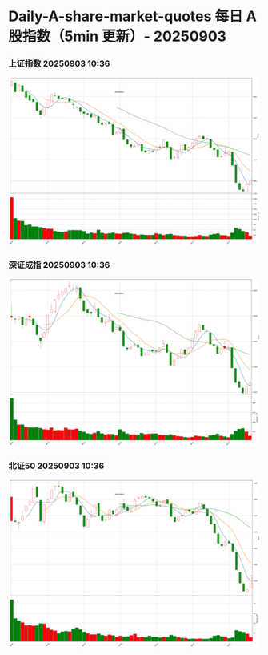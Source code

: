 
# Daily-A-share-market-quotes 每日 A 股指数（5min 更新）- 20250903

### 上证指数 20250903 10:36
![](./fig/2025/9/20250903-sh000001.png)

### 深证成指 20250903 10:36
![](./fig/2025/9/20250903-sz399001.png)

### 北证50 20250903 10:36
![](./fig/2025/9/20250903-bj899050.png)
